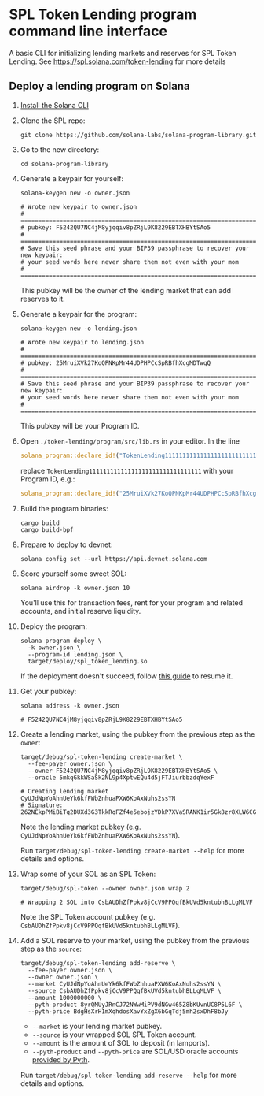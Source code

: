 # SPL Token Lending program command line interface

A basic CLI for initializing lending markets and reserves for SPL Token Lending.
See https://spl.solana.com/token-lending for more details

## Deploy a lending program on Solana

1. [Install the Solana CLI](https://docs.solana.com/cli/install-solana-cli-tools)

1. Clone the SPL repo:
   ```shell
   git clone https://github.com/solana-labs/solana-program-library.git
   ```

1. Go to the new directory:
   ```shell
   cd solana-program-library
   ```

1. Generate a keypair for yourself:
   ```shell
   solana-keygen new -o owner.json

   # Wrote new keypair to owner.json
   # ================================================================================
   # pubkey: F5242QU7NC4jM8yjqqiv8pZRjL9K8229EBTXHBYtSAo5
   # ================================================================================
   # Save this seed phrase and your BIP39 passphrase to recover your new keypair:
   # your seed words here never share them not even with your mom
   # ================================================================================
   ```
   This pubkey will be the owner of the lending market that can add reserves to it.

1. Generate a keypair for the program:
   ```shell
   solana-keygen new -o lending.json

   # Wrote new keypair to lending.json
   # ============================================================================
   # pubkey: 25MruiXVk27KoQPNKpMr44UDPHPCcSpRBfhXcgMDTwqQ
   # ============================================================================
   # Save this seed phrase and your BIP39 passphrase to recover your new keypair:
   # your seed words here never share them not even with your mom
   # ============================================================================
   ```
   This pubkey will be your Program ID.

1. Open `./token-lending/program/src/lib.rs` in your editor. In the line
   ```rust
   solana_program::declare_id!("TokenLending11111111111111111111111111111111");
   ```
   replace `TokenLending11111111111111111111111111111111` with your Program ID, e.g.:
   ```rust
   solana_program::declare_id!("25MruiXVk27KoQPNKpMr44UDPHPCcSpRBfhXcgMDTwqQ");
   ```

1. Build the program binaries:
   ```shell
   cargo build
   cargo build-bpf
   ```

1. Prepare to deploy to devnet:
   ```shell
   solana config set --url https://api.devnet.solana.com
   ```

1. Score yourself some sweet SOL:
   ```shell
   solana airdrop -k owner.json 10
   ```
   You'll use this for transaction fees, rent for your program and related accounts, and initial reserve liquidity.

1. Deploy the program:
   ```shell
   solana program deploy \
     -k owner.json \
     --program-id lending.json \
     target/deploy/spl_token_lending.so
   ```
   If the deployment doesn't succeed, follow [this guide](https://docs.solana.com/cli/deploy-a-program#resuming-a-failed-deploy) to resume it.

1. Get your pubkey:
   ```shell
   solana address -k owner.json

   # F5242QU7NC4jM8yjqqiv8pZRjL9K8229EBTXHBYtSAo5
   ```

1. Create a lending market, using the pubkey from the previous step as the `owner`:
   ```shell
   target/debug/spl-token-lending create-market \
     --fee-payer owner.json \
     --owner F5242QU7NC4jM8yjqqiv8pZRjL9K8229EBTXHBYtSAo5 \
     --oracle 5mkqGkkWSaSk2NL9p4XptwEQu4d5jFTJiurbbzdqYexF

   # Creating lending market CyUJdNpYoAhnUeYk6kfFWbZnhuaPXW6KoAxNuhs2ssYN
   # Signature: 262NEkpPMiBiTq2DUXd3G3TkkRqFZf4e5ebojzYDkP7XVaSRANK1ir5Gk8zr8XLW6CG2xGzNFvEcUrbnENwenEwa
   ```
   Note the lending market pubkey (e.g. `CyUJdNpYoAhnUeYk6kfFWbZnhuaPXW6KoAxNuhs2ssYN`).

   Run `target/debug/spl-token-lending create-market --help` for more details and options.

1. Wrap some of your SOL as an SPL Token:
   ```shell
   target/debug/spl-token --owner owner.json wrap 2

   # Wrapping 2 SOL into CsbAUDhZfPpkv8jCcV9PPQqfBkUVd5kntubhBLLgMLVF
   ```
   Note the SPL Token account pubkey (e.g. `CsbAUDhZfPpkv8jCcV9PPQqfBkUVd5kntubhBLLgMLVF`).

1. Add a SOL reserve to your market, using the pubkey from the previous step as the `source`:
   ```shell
   target/debug/spl-token-lending add-reserve \
     --fee-payer owner.json \
     --owner owner.json \
     --market CyUJdNpYoAhnUeYk6kfFWbZnhuaPXW6KoAxNuhs2ssYN \
     --source CsbAUDhZfPpkv8jCcV9PPQqfBkUVd5kntubhBLLgMLVF \
     --amount 1000000000 \
     --pyth-product 8yrQMUyJRnCJ72NWwMiPV9dNGw465Z8bKUvnUC8P5L6F \
     --pyth-price BdgHsXrH1mXqhdosXavYxZgX6bGqTdj5mh2sxDhF8bJy
   ```
   - `--market` is your lending market pubkey.
   - `--source` is your wrapped SOL SPL Token account.
   - `--amount` is the amount of SOL to deposit (in lamports).
   - `--pyth-product` and `--pyth-price` are SOL/USD oracle
     accounts [provided by Pyth](https://github.com/pyth-network).

   Run `target/debug/spl-token-lending add-reserve --help` for more details and options.